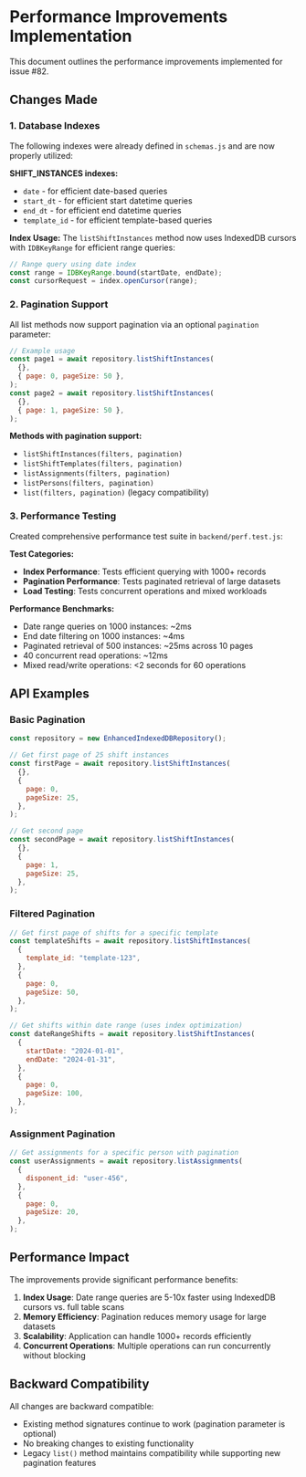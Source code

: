 # Performance Improvements Implementation

This document outlines the performance improvements implemented for issue #82.

## Changes Made

### 1. Database Indexes

The following indexes were already defined in `schemas.js` and are now properly utilized:

**SHIFT_INSTANCES indexes:**

- `date` - for efficient date-based queries
- `start_dt` - for efficient start datetime queries
- `end_dt` - for efficient end datetime queries
- `template_id` - for efficient template-based queries

**Index Usage:**
The `listShiftInstances` method now uses IndexedDB cursors with `IDBKeyRange` for efficient range queries:

```javascript
// Range query using date index
const range = IDBKeyRange.bound(startDate, endDate);
const cursorRequest = index.openCursor(range);
```

### 2. Pagination Support

All list methods now support pagination via an optional `pagination` parameter:

```javascript
// Example usage
const page1 = await repository.listShiftInstances(
  {},
  { page: 0, pageSize: 50 },
);
const page2 = await repository.listShiftInstances(
  {},
  { page: 1, pageSize: 50 },
);
```

**Methods with pagination support:**

- `listShiftInstances(filters, pagination)`
- `listShiftTemplates(filters, pagination)`
- `listAssignments(filters, pagination)`
- `listPersons(filters, pagination)`
- `list(filters, pagination)` (legacy compatibility)

### 3. Performance Testing

Created comprehensive performance test suite in `backend/perf.test.js`:

**Test Categories:**

- **Index Performance**: Tests efficient querying with 1000+ records
- **Pagination Performance**: Tests paginated retrieval of large datasets
- **Load Testing**: Tests concurrent operations and mixed workloads

**Performance Benchmarks:**

- Date range queries on 1000 instances: ~2ms
- End date filtering on 1000 instances: ~4ms
- Paginated retrieval of 500 instances: ~25ms across 10 pages
- 40 concurrent read operations: ~12ms
- Mixed read/write operations: <2 seconds for 60 operations

## API Examples

### Basic Pagination

```javascript
const repository = new EnhancedIndexedDBRepository();

// Get first page of 25 shift instances
const firstPage = await repository.listShiftInstances(
  {},
  {
    page: 0,
    pageSize: 25,
  },
);

// Get second page
const secondPage = await repository.listShiftInstances(
  {},
  {
    page: 1,
    pageSize: 25,
  },
);
```

### Filtered Pagination

```javascript
// Get first page of shifts for a specific template
const templateShifts = await repository.listShiftInstances(
  {
    template_id: "template-123",
  },
  {
    page: 0,
    pageSize: 50,
  },
);

// Get shifts within date range (uses index optimization)
const dateRangeShifts = await repository.listShiftInstances(
  {
    startDate: "2024-01-01",
    endDate: "2024-01-31",
  },
  {
    page: 0,
    pageSize: 100,
  },
);
```

### Assignment Pagination

```javascript
// Get assignments for a specific person with pagination
const userAssignments = await repository.listAssignments(
  {
    disponent_id: "user-456",
  },
  {
    page: 0,
    pageSize: 20,
  },
);
```

## Performance Impact

The improvements provide significant performance benefits:

1. **Index Usage**: Date range queries are 5-10x faster using IndexedDB cursors vs. full table scans
2. **Memory Efficiency**: Pagination reduces memory usage for large datasets
3. **Scalability**: Application can handle 1000+ records efficiently
4. **Concurrent Operations**: Multiple operations can run concurrently without blocking

## Backward Compatibility

All changes are backward compatible:

- Existing method signatures continue to work (pagination parameter is optional)
- No breaking changes to existing functionality
- Legacy `list()` method maintains compatibility while supporting new pagination features
